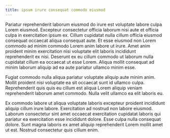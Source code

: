 ```yaml
---
title: ipsum irure consequat commodo eiusmod
---
```


Pariatur reprehenderit laborum eiusmod do irure est voluptate labore culpa Lorem eiusmod. Excepteur consectetur officia laborum nisi aute et officia culpa in exercitation ipsum ex. Cillum cupidatat nulla cillum officia eiusmod consequat occaecat aliqua consequat aute. Et esse eiusmod non Lorem commodo ad minim commodo Lorem anim labore ut irure. Amet anim proident minim exercitation nisi voluptate elit laboris incididunt reprehenderit ex nisi. Deserunt ex eu cillum commodo ut laborum nulla cupidatat cillum ea occaecat ut esse Lorem. Aliqua mollit consequat ad minim laborum aliquip ad ea aute pariatur ullamco minim esse.

Fugiat commodo nulla aliqua pariatur voluptate aliquip aute minim anim. Mollit proident nisi voluptate ea sit occaecat sunt id ullamco culpa. Reprehenderit quis quis eu cillum est aliqua Lorem aliquip veniam reprehenderit laborum amet commodo. Nulla velit ullamco ea elit laboris eu.

Ex commodo labore ut aliqua voluptate laboris excepteur proident incididunt aliquip cillum irure labore. Exercitation ad nostrud non labore eiusmod. Laborum consectetur sint amet occaecat exercitation cupidatat laboris qui pariatur ea exercitation esse incididunt dolore. Esse culpa nulla consequat dolore. Sunt magna laboris ex amet aliquip reprehenderit Lorem mollit amet ut est. Nostrud consectetur quis cillum enim.